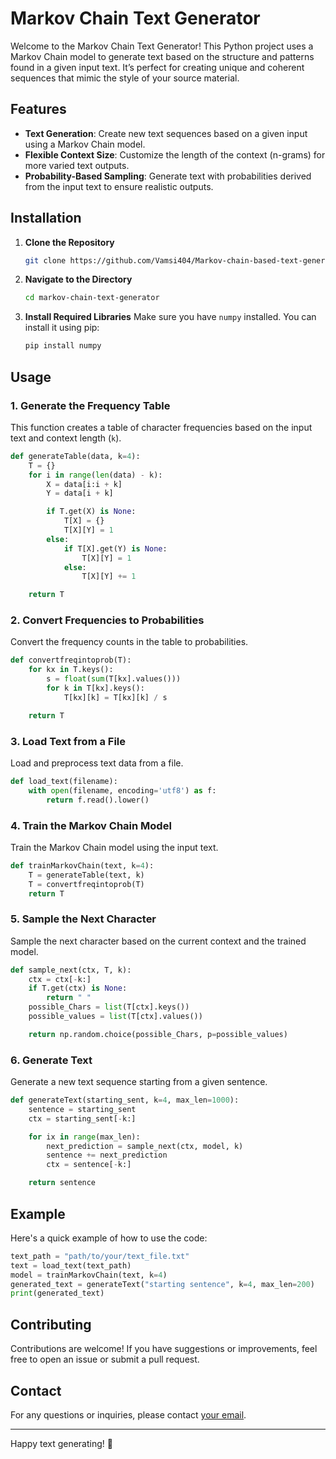 # Markov Chain Text Generator

Welcome to the Markov Chain Text Generator! This Python project uses a Markov Chain model to generate text based on the structure and patterns found in a given input text. It’s perfect for creating unique and coherent sequences that mimic the style of your source material.

## Features

- **Text Generation**: Create new text sequences based on a given input using a Markov Chain model.
- **Flexible Context Size**: Customize the length of the context (n-grams) for more varied text outputs.
- **Probability-Based Sampling**: Generate text with probabilities derived from the input text to ensure realistic outputs.

## Installation

1. **Clone the Repository**
   ```bash
   git clone https://github.com/Vamsi404/Markov-chain-based-text-generator.git
   ```
2. **Navigate to the Directory**
   ```bash
   cd markov-chain-text-generator
   ```
3. **Install Required Libraries**
   Make sure you have `numpy` installed. You can install it using pip:
   ```bash
   pip install numpy
   ```

## Usage

### 1. Generate the Frequency Table

This function creates a table of character frequencies based on the input text and context length (`k`).

```python
def generateTable(data, k=4):
    T = {}
    for i in range(len(data) - k):
        X = data[i:i + k]
        Y = data[i + k]

        if T.get(X) is None:
            T[X] = {}
            T[X][Y] = 1
        else:
            if T[X].get(Y) is None:
                T[X][Y] = 1
            else:
                T[X][Y] += 1

    return T
```

### 2. Convert Frequencies to Probabilities

Convert the frequency counts in the table to probabilities.

```python
def convertfreqintoprob(T):
    for kx in T.keys():
        s = float(sum(T[kx].values()))
        for k in T[kx].keys():
            T[kx][k] = T[kx][k] / s

    return T
```

### 3. Load Text from a File

Load and preprocess text data from a file.

```python
def load_text(filename):
    with open(filename, encoding='utf8') as f:
        return f.read().lower()
```

### 4. Train the Markov Chain Model

Train the Markov Chain model using the input text.

```python
def trainMarkovChain(text, k=4):
    T = generateTable(text, k)
    T = convertfreqintoprob(T)
    return T
```

### 5. Sample the Next Character

Sample the next character based on the current context and the trained model.

```python
def sample_next(ctx, T, k):
    ctx = ctx[-k:]
    if T.get(ctx) is None:
        return " "
    possible_Chars = list(T[ctx].keys())
    possible_values = list(T[ctx].values())

    return np.random.choice(possible_Chars, p=possible_values)
```

### 6. Generate Text

Generate a new text sequence starting from a given sentence.

```python
def generateText(starting_sent, k=4, max_len=1000):
    sentence = starting_sent
    ctx = starting_sent[-k:]

    for ix in range(max_len):
        next_prediction = sample_next(ctx, model, k)
        sentence += next_prediction
        ctx = sentence[-k:]

    return sentence
```

## Example

Here's a quick example of how to use the code:

```python
text_path = "path/to/your/text_file.txt"
text = load_text(text_path)
model = trainMarkovChain(text, k=4)
generated_text = generateText("starting sentence", k=4, max_len=200)
print(generated_text)
```

## Contributing

Contributions are welcome! If you have suggestions or improvements, feel free to open an issue or submit a pull request.

## Contact

For any questions or inquiries, please contact [your email](mandavamsi302001@gmail.com).

---

Happy text generating! 🎉

